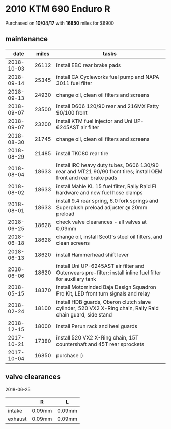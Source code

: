 # 2010 KTM 690 Enduro R

Purchased on **10/04/17** with **16850** miles for $6900

## maintenance

| date       | miles | tasks                                                                                                            |
| ---------- | ----- | ---------------------------------------------------------------------------------------------------------------- |
| 2018-10-03 | 26112 | install EBC rear brake pads                                                                                      |
| 2018-09-14 | 25345 | install CA Cycleworks fuel pump and NAPA 3011 fuel filter                                                        |
| 2018-09-13 | 24930 | change oil, clean oil filters and screens                                                                        |
| 2018-09-07 | 23500 | install D606 120/90 rear and 216MX Fatty 90/100 front                                                            |
| 2018-09-07 | 23200 | install KTM fuel injector and Uni UP-6245AST air filter                                                          |
| 2018-08-30 | 21745 | change oil, clean oil filters and screens                                                                        |
| 2018-08-29 | 21485 | install TKC80 rear tire                                                                                          |
| 2018-08-04 | 18633 | install IRC heavy duty tubes, D606 130/90 rear and MT21 90/90 front tires; install OEM front and rear brake pads |
| 2018-08-02 | 18633 | install Mahle KL 15 fuel filter, Rally Raid FI hardware and new fuel hose clamps                                 |
| 2018-08-01 | 18633 | install 9.4 rear spring, 6.0 fork springs and Superplush preload adjuster @ 20mm preload                         |
| 2018-06-25 | 18628 | check valve clearances - all valves at 0.09mm                                                                    |
| 2018-06-18 | 18628 | change oil, install Scott's steel oil filters, and clean screens                                                 |
| 2018-06-13 | 18620 | install Hammerhead shift lever                                                                                   |
| 2018-06-06 | 18620 | install Uni UP-6245AST air filter and Outerwears pre-filter; install inline fuel filter for auxiliary tank       |
| 2018-05-15 | 18370 | install Motominded Baja Design Squadron Pro Kit, LED front turn signals and relay                                |
| 2018-02-24 | 18100 | install HDB guards, Oberon clutch slave cylinder, 520 VX2 X-Ring chain, Rally Raid chain guard, side stand       |
| 2018-12-15 | 18000 | install Perun rack and heel guards                                                                               |
| 2017-10-21 | 17380 | install 520 VX2 X-Ring chain, 15T countershaft and 45T rear sprockets                                            |
| 2017-10-04 | 16850 | purchase :)                                                                                                      |

## valve clearances

2018-06-25

|         | R      | L      |
| ------- | ------ | ------ |
| intake  | 0.09mm | 0.09mm |
| exhaust | 0.09mm | 0.09mm |
